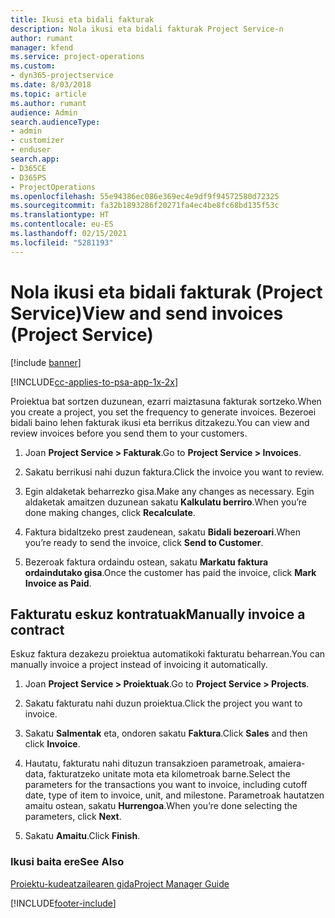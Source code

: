 ```yaml
---
title: Ikusi eta bidali fakturak
description: Nola ikusi eta bidali fakturak Project Service-n
author: rumant
manager: kfend
ms.service: project-operations
ms.custom:
- dyn365-projectservice
ms.date: 8/03/2018
ms.topic: article
ms.author: rumant
audience: Admin
search.audienceType:
- admin
- customizer
- enduser
search.app:
- D365CE
- D365PS
- ProjectOperations
ms.openlocfilehash: 55e94386ec086e369ec4e9df9f94572580d72325
ms.sourcegitcommit: fa32b1893286f20271fa4ec4be8fc68bd135f53c
ms.translationtype: HT
ms.contentlocale: eu-ES
ms.lasthandoff: 02/15/2021
ms.locfileid: "5281193"
---
```

# <a name="view-and-send-invoices-project-service"></a><span data-ttu-id="ebfa4-103">Nola ikusi eta bidali fakturak (Project Service)</span><span class="sxs-lookup"><span data-stu-id="ebfa4-103">View and send invoices (Project Service)</span></span>

[!include [banner](../includes/psa-now-project-operations.md)]

[!INCLUDE[cc-applies-to-psa-app-1x-2x](../includes/cc-applies-to-psa-app-1x-2x.md)]

<span data-ttu-id="ebfa4-104">Proiektua bat sortzen duzunean, ezarri maiztasuna fakturak sortzeko.</span><span class="sxs-lookup"><span data-stu-id="ebfa4-104">When you create a project, you set the frequency to generate invoices.</span></span> <span data-ttu-id="ebfa4-105">Bezeroei bidali baino lehen fakturak ikusi eta berrikus ditzakezu.</span><span class="sxs-lookup"><span data-stu-id="ebfa4-105">You can view and review invoices before you send them to your customers.</span></span>  
  
1.  <span data-ttu-id="ebfa4-106">Joan **Project Service > Fakturak**.</span><span class="sxs-lookup"><span data-stu-id="ebfa4-106">Go to **Project Service > Invoices**.</span></span>  
  
2.  <span data-ttu-id="ebfa4-107">Sakatu berrikusi nahi duzun faktura.</span><span class="sxs-lookup"><span data-stu-id="ebfa4-107">Click the invoice you want to review.</span></span>  
  
3.  <span data-ttu-id="ebfa4-108">Egin aldaketak beharrezko gisa.</span><span class="sxs-lookup"><span data-stu-id="ebfa4-108">Make any changes as necessary.</span></span> <span data-ttu-id="ebfa4-109">Egin aldaketak amaitzen duzunean sakatu **Kalkulatu berriro**.</span><span class="sxs-lookup"><span data-stu-id="ebfa4-109">When you’re done making changes, click **Recalculate**.</span></span>  
  
4.  <span data-ttu-id="ebfa4-110">Faktura bidaltzeko prest zaudenean, sakatu **Bidali bezeroari**.</span><span class="sxs-lookup"><span data-stu-id="ebfa4-110">When you’re ready to send the invoice, click **Send to Customer**.</span></span>  
  
5.  <span data-ttu-id="ebfa4-111">Bezeroak faktura ordaindu ostean, sakatu **Markatu faktura ordaindutako gisa**.</span><span class="sxs-lookup"><span data-stu-id="ebfa4-111">Once the customer has paid the invoice, click **Mark Invoice as Paid**.</span></span>  
  
## <a name="manually-invoice-a-contract"></a><span data-ttu-id="ebfa4-112">Fakturatu eskuz kontratuak</span><span class="sxs-lookup"><span data-stu-id="ebfa4-112">Manually invoice a contract</span></span>  
 <span data-ttu-id="ebfa4-113">Eskuz faktura dezakezu proiektua automatikoki fakturatu beharrean.</span><span class="sxs-lookup"><span data-stu-id="ebfa4-113">You can manually invoice a project instead of invoicing it automatically.</span></span>  
  
1.  <span data-ttu-id="ebfa4-114">Joan **Project Service > Proiektuak**.</span><span class="sxs-lookup"><span data-stu-id="ebfa4-114">Go to **Project Service > Projects**.</span></span>  
  
2.  <span data-ttu-id="ebfa4-115">Sakatu fakturatu nahi duzun proiektua.</span><span class="sxs-lookup"><span data-stu-id="ebfa4-115">Click the project you want to invoice.</span></span>  
  
3.  <span data-ttu-id="ebfa4-116">Sakatu **Salmentak** eta, ondoren sakatu **Faktura**.</span><span class="sxs-lookup"><span data-stu-id="ebfa4-116">Click **Sales** and then click **Invoice**.</span></span>  
  
4.  <span data-ttu-id="ebfa4-117">Hautatu, fakturatu nahi dituzun transakzioen parametroak, amaiera-data, fakturatzeko unitate mota eta kilometroak barne.</span><span class="sxs-lookup"><span data-stu-id="ebfa4-117">Select the parameters for the transactions you want to invoice, including cutoff date, type of item to invoice, unit, and milestone.</span></span> <span data-ttu-id="ebfa4-118">Parametroak hautatzen amaitu ostean, sakatu **Hurrengoa**.</span><span class="sxs-lookup"><span data-stu-id="ebfa4-118">When you’re done selecting the parameters, click **Next**.</span></span>  
  
5.  <span data-ttu-id="ebfa4-119">Sakatu **Amaitu**.</span><span class="sxs-lookup"><span data-stu-id="ebfa4-119">Click **Finish**.</span></span>  
  
### <a name="see-also"></a><span data-ttu-id="ebfa4-120">Ikusi baita ere</span><span class="sxs-lookup"><span data-stu-id="ebfa4-120">See Also</span></span>  
 [<span data-ttu-id="ebfa4-121">Proiektu-kudeatzailearen gida</span><span class="sxs-lookup"><span data-stu-id="ebfa4-121">Project Manager Guide</span></span>](../psa/project-manager-guide.md)


[!INCLUDE[footer-include](../includes/footer-banner.md)]